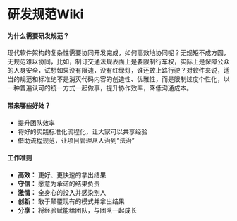 # 研发规范Wiki

#### 为什么需要研发规范？

现代软件架构的复杂性需要协同开发完成，如何高效地协同呢？无规矩不成方圆，无规范难以协同，比如，制订交通法规表面上是要限制行车权，实际上是保障公众的人身安全，试想如果没有限速，没有红绿灯，谁还敢上路行驶？对软件来说，适当的规范和标准绝不是消灭代码内容的创造性、优雅性，而是限制过度个性化，以一种普遍认可的统一方式一起做事，提升协作效率，降低沟通成本。



#### 带来哪些好处？

- 提升团队效率
- 将好的实践标准化流程化，让大家可以共享经验
- 借助流程规范，让项目管理从人治到“法治”



#### 工作准则

- **高效：** 更好、更快速的拿出结果
- **守信：** 愿意为承诺的结果负责
- **激情：** 全身心的投入并感染别人
- **创新：** 敢于颠覆现有的模式并拿出结果
- **分享：** 将经验赋能给团队，与团队一起成长
